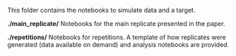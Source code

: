 This folder contains the notebooks to simulate data and a target. 

**./main_replicate/**
Notebooks for the main replicate presented in the paper.

**./repetitions/** 
Notebooks for repetitions. A template of how replicates were generated (data available on demand) and analysis notebooks are provided. 
